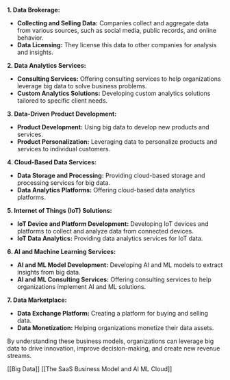 **1. Data Brokerage:**

- **Collecting and Selling Data:** Companies collect and aggregate data from various sources, such as social media, public records, and online behavior.
- **Data Licensing:** They license this data to other companies for analysis and insights.

**2. Data Analytics Services:**

- **Consulting Services:** Offering consulting services to help organizations leverage big data to solve business problems.
- **Custom Analytics Solutions:** Developing custom analytics solutions tailored to specific client needs.

**3. Data-Driven Product Development:**

- **Product Development:** Using big data to develop new products and services.
- **Product Personalization:** Leveraging data to personalize products and services to individual customers.

**4. Cloud-Based Data Services:**

- **Data Storage and Processing:** Providing cloud-based storage and processing services for big data.
- **Data Analytics Platforms:** Offering cloud-based data analytics platforms.

**5. Internet of Things (IoT) Solutions:**

- **IoT Device and Platform Development:** Developing IoT devices and platforms to collect and analyze data from connected devices.
- **IoT Data Analytics:** Providing data analytics services for IoT data.

**6. AI and Machine Learning Services:**

- **AI and ML Model Development:** Developing AI and ML models to extract insights from big data.
- **AI and ML Consulting Services:** Offering consulting services to help organizations implement AI and ML solutions.

**7. Data Marketplace:**

- **Data Exchange Platform:** Creating a platform for buying and selling data.
- **Data Monetization:** Helping organizations monetize their data assets.

By understanding these business models, organizations can leverage big data to drive innovation, improve decision-making, and create new revenue streams.

[[Big Data]]
[[The SaaS Business Model and AI ML Cloud]]
